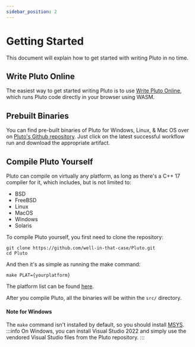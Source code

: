 ```yaml
---
sidebar_position: 2
---
```


# Getting Started

This document will explain how to get started with writing Pluto in no time.

## Write Pluto Online

The easiest way to get started writing Pluto is to use [Write Pluto Online](https://plutolang.github.io/web/), which runs Pluto code directly in your browser using WASM.

## Prebuilt Binaries

You can find pre-built binaries of Pluto for Windows, Linux, & Mac OS over on [Pluto's Github repository](https://github.com/well-in-that-case/Pluto/actions?query=event%3Apush+branch%3Amain). Just click on the latest successful workflow run and download the appropriate artifact.

## Compile Pluto Yourself

Pluto can compile on virtually any platform, as long as there's a C++ 17 compiler for it, which includes, but is not limited to:
  - BSD
  - FreeBSD
  - Linux
  - MacOS
  - Windows
  - Solaris

To compile Pluto yourself, you first need to clone the repository:
```
git clone https://github.com/well-in-that-case/Pluto.git
cd Pluto
```
And then it's as simple as running the make command:
```
make PLAT={yourplatform}
```
The platform list can be found [here](https://github.com/well-in-that-case/Pluto/blob/main/src/Makefile#L33).

After you compile Pluto, all the binaries will be within the `src/` directory.

#### Note for Windows
The `make` command isn't installed by default, so you should install [MSYS](https://www.msys2.org/).
:::info
On Windows, you can install Visual Studio 2022 and simply use the vendored Visual Studio files from the Pluto repository.
:::
